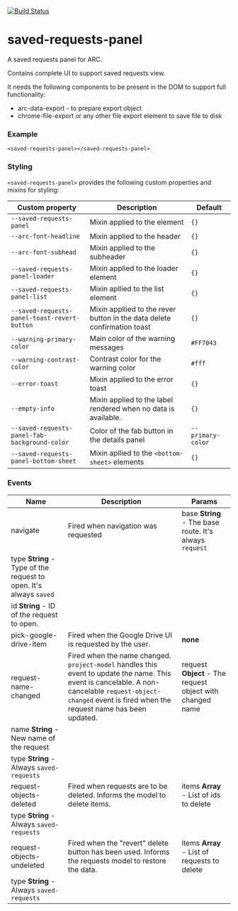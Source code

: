 [![Build Status](https://travis-ci.org/advanced-rest-client/saved-requests-panel.svg?branch=stage)](https://travis-ci.org/advanced-rest-client/saved-requests-panel)  

# saved-requests-panel

A saved requests panel for ARC.

Contains complete UI to support saved requests view.

It needs the following components to be present in the DOM to support full
functionality:

-   arc-data-export - to prepare export object
-   chrome-file-export or any other file export element to save file to disk

### Example
```
<saved-requests-panel></saved-requests-panel>
```

### Styling
`<saved-requests-panel>` provides the following custom properties and mixins for styling:

Custom property | Description | Default
----------------|-------------|----------
`--saved-requests-panel` | Mixin applied to the element | `{}`
`--arc-font-headline` | Mixin applied to the header | `{}`
`--arc-font-subhead` | Mixin applied to the subheader | `{}`
`--saved-requests-panel-loader` | Mixin applied to the loader element | `{}`
`--saved-requests-panel-list` | Mixin apllied to the list element | `{}`
`--saved-requests-panel-toast-revert-button` | Mixin appllied to the rever button in the data delete confirmation toast | `{}`
`--warning-primary-color` | Main color of the warning messages | `#FF7043`
`--warning-contrast-color` | Contrast color for the warning color | `#fff`
`--error-toast` | Mixin applied to the error toast | `{}`
`--empty-info` | Mixin applied to the label rendered when no data is available. | `{}`
`--saved-requests-panel-fab-background-color` | Color of the fab button in the details panel | `--primary-color`
`--saved-requests-panel-bottom-sheet` | Mixin apllied to the `<bottom-sheet>` elements | `{}`



### Events
| Name | Description | Params |
| --- | --- | --- |
| navigate | Fired when navigation was requested | base **String** - The base route. It's always `request` |
type **String** - Type of the request to open. It's always `saved` |
id **String** - ID of the request to open. |
| pick-google-drive-item | Fired when the Google Drive UI is requested by the user. | __none__ |
| request-name-changed | Fired when the name changed. `project-model` handles this event to update the name.  This event is cancelable. A non-cancelable `request-object-changed` event is fired when the request name has been updated. | request **Object** - The request object with changed name |
name **String** - New name of the request |
type **String** - Always `saved-requests` |
| request-objects-deleted | Fired when requests are to be deleted. Informs the model to delete items. | items **Array** - List of ids to delete |
type **String** - Always `saved-requests` |
| request-objects-undeleted | Fired when the "revert" delete button has been used. Informs the requests model to restore the data. | items **Array** - List of requests to delete |
type **String** - Always `saved-requests` |
